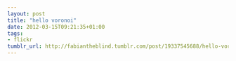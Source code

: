 ```yaml
---
layout: post
title: "hello voronoi"
date: 2012-03-15T09:21:35+01:00
tags:
- flickr
tumblr_url: http://fabiantheblind.tumblr.com/post/19337545688/hello-voronoi
---
```

